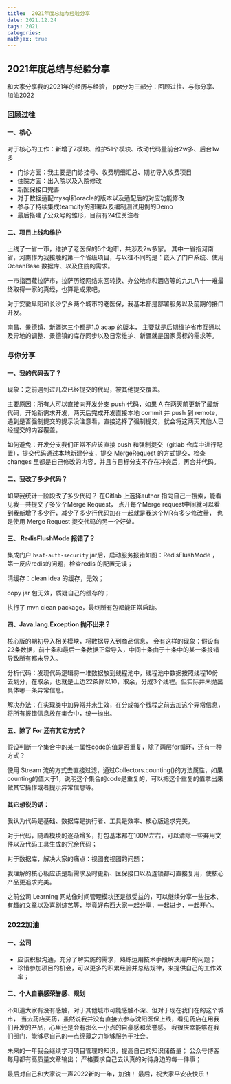 ```yaml
---
title:  2021年度总结与经验分享
date: 2021.12.24 
tags: 2021
categories:   
mathjax: true 
---
```


## 2021年度总结与经验分享 

和大家分享我的2021年的经历与经验，
ppt分为三部分：回顾过往、与你分享、加油2022

### 回顾过往
#### 一、核心
对于核心的工作：新增了7模块、维护51个模块、改动代码量前台2w多、后台1w多
- 门诊方面：我主要是门诊挂号、收费明细汇总、期初导入收费项目
- 住院方面：出入院以及入院修改
- 新医保接口完善
- 对于数据适配mysql和oracle的版本以及适配后的对应功能修改
- 参与了持续集成teamcity的部署以及编制测试用例的Demo
- 最后搭建了公众号的雏形，目前有24位关注者
#### 二、项目上线和维护
上线了一省一市，维护了老医保的5个地市，共涉及2w多家。
其中一省指河南省，河南作为我接触的第一个省级项目，与以往不同的是：嵌入了门户系统、使用OceanBase 数据库、以及住院的需求。

一市指西藏拉萨市，拉萨历经网络来回转换、办公地点和酒店等的九九八十一难最终取得一家的真经，也算是成果吧。

对于安徽阜阳和长沙宁乡两个城市的老医保，我基本都是部署服务以及前期的接口开发。

南昌、景德镇、新疆这三个都是1.0 acap 的版本，
主要就是后期维护省市互通以及异地的调整、景德镇的库存同步以及日常维护、新疆就是国家贯标的需求等。

### 与你分享
#### 一、我的代码丢了？
现象：之前遇到过几次已经提交的代码，被其他提交覆盖。

主要原因：所有人可以直接向开发分支 push 代码，如果 A 在两天前更新了最新代码，开始新需求开发，两天后完成开发直接本地 commit 并 push 到 remote，遇到是否强制提交的提示没注意看，直接选择了强制提交，就会将这两天其他人已经提交的内容覆盖。

如何避免：开发分支我们正常不应该直接 push 和强制提交（gitlab 仓库中进行配置），提交代码通过本地新建分支，提交 MergeRequest 的方式提交，检查 changes 里都是自己修改的内容，并且与目标分支不存在冲突后，再合并代码。

#### 二、我改了多少代码？
如果我统计一阶段改了多少代码？
在Gitlab 上选择author 指向自己一搜索，能看见我一共提交了多少个Merge Request，
点开每个Merge request中间就可以看到我新增了多少行，减少了多少行代码加在一起就是我这个MR有多少修改量，
也是使用 Merge Request 提交代码的另一个好处。

#### 三、 RedisFlushMode 报错了？
集成门户 `hsaf-auth-security` jar后，启动服务报错如图：RedisFlushMode ，
第一反应redis的问题，检查redis 的配置无误；

清缓存：clean idea 的缓存，无效；

copy jar 包无效，质疑自己的缓存的；

执行了 mvn clean package，最终所有包都能正常启动。


#### 四、Java.lang.Exception 抛不出来？
核心版的期初导入相关模块，将数据导入到商品信息，
会有这样的现象：假设有22条数据，前十条和最后一条数据正常导入，中间十条由于十条中的某一条报错导致所有都未导入。

分析代码：发现代码逻辑将一堆数据放到线程池中，线程池中数据按照线程10份去划分，在取余，也就是上边22条除以10，取余，分成3个线程。但实际并未抛出具体哪一条异常信息。

解决办法：在实现类中加异常并未生效，在分成每个线程之前去加这个异常信息，将所有报错信息放在集合中，统一抛出。


#### 五、除了 For 还有其它方式？
假设判断一个集合中的某一属性code的值是否重复，除了两层for循环，还有一种方式？

使用 Stream 流的方式去直接过滤，通过Collectors.counting()的方法属性，如果counting的值大于1，说明这个集合的code是重复的，可以把这个重复的值拿出来做其它操作或者提示异常信息等。

#### 其它想说的话：
我认为代码是基础、数据库是执行者、工具是效率、核心版追求完美。

对于代码，随着模块的逐渐增多，打包基本都在100M左右，可以清除一些弃用文件以及代码工具生成的冗余代码；

对于数据库，解决大家的痛点：视图套视图的问题；

我理解的核心板应该是新需求及时更新、医保接口以及连锁都可直接复用，使核心产品更追求完美。

之前公司 Learning 网站像时间管理模块还是很受益的，可以继续分享一些技术、有趣的文章以及喜剧综艺等，毕竟好东西大家一起分享，一起进步，一起开心。

### 2022加油
#### 一、公司
- 应该积极沟通，充分了解实施的需求，熟练运用技术手段解决用户的问题；
- 珍惜参加项目的机会，可以更多的积累经验并总结规律，来提供自己的工作效率；
#### 二、个人自豪感荣誉感、规划

不知道大家有没有感触，对于其他城市可能感触不深、但对于现在我们在的这个城市，
当去药店买药，虽然说我并没有直接去参与沈阳医保上线，看见药店在用我们开发的产品，心里还是会有那么一小点的自豪感和荣誉感。
我很庆幸能够在我们部门，能够尽自己的一点绵薄之力能够服务于社会。

未来的一年我会继续学习项目管理的知识，提高自己的知识储备量；
公众号博客每月都有高质量文章输出；
严格要求自己去认真的对待身边的每一件事；

最后对自己和大家说一声2022新的一年，加油！
最后，祝大家平安夜快乐！
